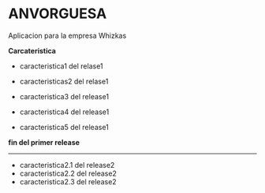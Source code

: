 # ANVORGUESA


Aplicacion para la empresa Whizkas

**Carcateristica**

+ caracteristica1 del relase1

+ caracteristicas2 del relase1

+ caracteristica3 del release1

+ caracteristica4 del release1

+ caracteristica5 del release1

**fin del primer release**
___

+ caracteristica2.1 del release2
+ caracteristica2.2 del release2
+ caracteristica2.3 del release2
